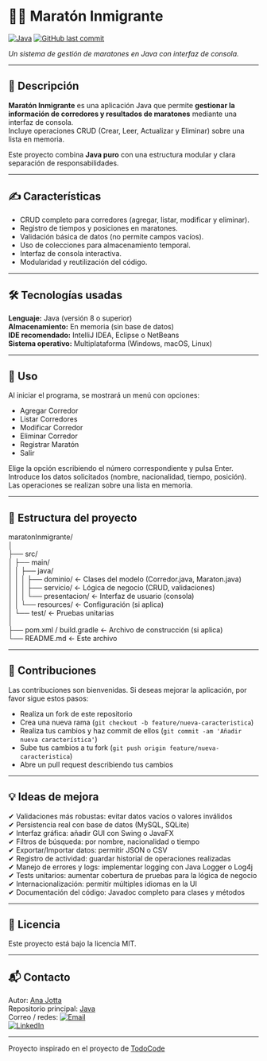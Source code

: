 # 🏃‍♂️ Maratón Inmigrante
[![Java](https://img.shields.io/badge/Java-ED8B00?style=for-the-badge&logo=java&logoColor=white)](https://www.java.com/)
[![GitHub last commit](https://img.shields.io/github/last-commit/AnaJotta/Java/main/maratonInmigrante)](https://github.com/AnaJotta/Java/tree/main/maratonInmigrante)

_Un sistema de gestión de maratones en Java con interfaz de consola._

---

## 📌 Descripción

**Maratón Inmigrante** es una aplicación Java que permite **gestionar la información de corredores y resultados de maratones** mediante una interfaz de consola.  
Incluye operaciones CRUD (Crear, Leer, Actualizar y Eliminar) sobre una lista en memoria.

Este proyecto combina **Java puro** con una estructura modular y clara separación de responsabilidades.

---

## ✍️ Características

- CRUD completo para corredores (agregar, listar, modificar y eliminar).<br>
- Registro de tiempos y posiciones en maratones.<br>
- Validación básica de datos (no permite campos vacíos).<br>
- Uso de colecciones para almacenamiento temporal.<br>
- Interfaz de consola interactiva.<br>
- Modularidad y reutilización del código.<br>

---

## 🛠 Tecnologías usadas

**Lenguaje:** Java (versión 8 o superior)<br>
**Almacenamiento:** En memoria (sin base de datos)<br>
**IDE recomendado:** IntelliJ IDEA, Eclipse o NetBeans<br>
**Sistema operativo:** Multiplataforma (Windows, macOS, Linux)<br>

---

## 🎯 Uso

Al iniciar el programa, se mostrará un menú con opciones:<br>

- Agregar Corredor<br>
- Listar Corredores<br>
- Modificar Corredor<br>
- Eliminar Corredor<br>
- Registrar Maratón<br>
- Salir<br>

Elige la opción escribiendo el número correspondiente y pulsa Enter.<br>
Introduce los datos solicitados (nombre, nacionalidad, tiempo, posición).<br>
Las operaciones se realizan sobre una lista en memoria.<br>

---

## 📁 Estructura del proyecto

maratonInmigrante/<br>
│<br>
├── src/<br>
│   ├── main/<br>
│   │   ├── java/<br>
│   │   │   ├── dominio/          ← Clases del modelo (Corredor.java, Maraton.java)<br>
│   │   │   ├── servicio/         ← Lógica de negocio (CRUD, validaciones)<br>
│   │   │   └── presentacion/     ← Interfaz de usuario (consola)<br>
│   │   └── resources/            ← Configuración (si aplica)<br>
│   └── test/                     ← Pruebas unitarias<br>
│<br>
├── pom.xml / build.gradle         ← Archivo de construcción (si aplica)<br>
└── README.md                      ← Este archivo<br>

---

## 🤝 Contribuciones

Las contribuciones son bienvenidas. Si deseas mejorar la aplicación, por favor sigue estos pasos:<br>

- Realiza un fork de este repositorio<br>
- Crea una nueva rama (`git checkout -b feature/nueva-caracteristica`)<br>
- Realiza tus cambios y haz commit de ellos (`git commit -am 'Añadir nueva característica'`)<br>
- Sube tus cambios a tu fork (`git push origin feature/nueva-caracteristica`)<br>
- Abre un pull request describiendo tus cambios<br>

---

## 💡 Ideas de mejora

✔ Validaciones más robustas: evitar datos vacíos o valores inválidos<br>
✔ Persistencia real con base de datos (MySQL, SQLite)<br>
✔ Interfaz gráfica: añadir GUI con Swing o JavaFX<br>
✔ Filtros de búsqueda: por nombre, nacionalidad o tiempo<br>
✔ Exportar/Importar datos: permitir JSON o CSV<br>
✔ Registro de actividad: guardar historial de operaciones realizadas<br>
✔ Manejo de errores y logs: implementar logging con Java Logger o Log4j<br>
✔ Tests unitarios: aumentar cobertura de pruebas para la lógica de negocio<br>
✔ Internacionalización: permitir múltiples idiomas en la UI<br>
✔ Documentación del código: Javadoc completo para clases y métodos<br>

---

## 📜 Licencia

Este proyecto está bajo la licencia MIT.<br>

---

## 📬 Contacto

Autor: [Ana Jotta](https://github.com/AnaJotta)<br>
Repositorio principal: [Java](https://github.com/AnaJotta/Java)<br>
Correo / redes: [![Email](https://img.shields.io/badge/Email-Contact-red?style=flat-square&logo=gmail&logoColor=white)](mailto:anajessicamarinmorales@gmail.com)<br>
[![LinkedIn](https://img.shields.io/badge/LinkedIn-Connect-blue?style=flat-square&logo=linkedin&logoColor=white)](https://www.linkedin.com/in/ana-j-marin-morales/)<br>

---


Proyecto inspirado en el proyecto de [TodoCode](https://www.youtube.com/watch?v=380H9mUXi6A)
